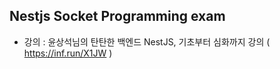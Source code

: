 ## Nestjs Socket Programming exam
* 강의 : 윤상석님의 탄탄한 백엔드 NestJS, 기초부터 심화까지 강의 ( https://inf.run/X1JW )
